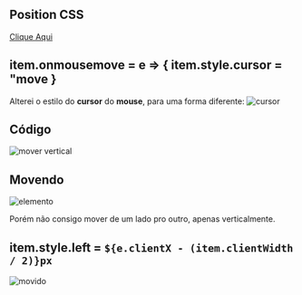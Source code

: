 ## Position CSS
[Clique Aqui](https://www.devmedia.com.br/como-usar-a-propriedade-position-css/24451#:~:text=CSS%20Position%20Absolute%3A,um%20position%20diferente%20de%20static.)

## item.onmousemove = e => { item.style.cursor = "move }
Alterei o estilo do **cursor** do **mouse**, para uma forma diferente:
![cursor](https://user-images.githubusercontent.com/62820033/92162941-51a36300-ee09-11ea-9181-65cbcd4e8191.png)

## Código
![mover vertical](https://user-images.githubusercontent.com/62820033/92166207-9da4d680-ee0e-11ea-9083-9447058d620a.png)

## Movendo
![elemento](https://user-images.githubusercontent.com/62820033/92166228-a7c6d500-ee0e-11ea-9603-7d686e4ff9e9.png)
 
Porém não consigo mover de um lado pro outro, apenas verticalmente.

## item.style.left = `${e.clientX - (item.clientWidth / 2)}px`
![movido](https://user-images.githubusercontent.com/62820033/92169243-3ccacd80-ee11-11ea-906e-293a98fee005.png)
